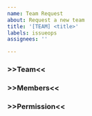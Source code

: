 ```yaml
---
name: Team Request
about: Request a new team
title: '[TEAM] <title>'
labels: issueops
assignees: ''

---
```



### >>Team<<

### >>Members<<

### >>Permission<<